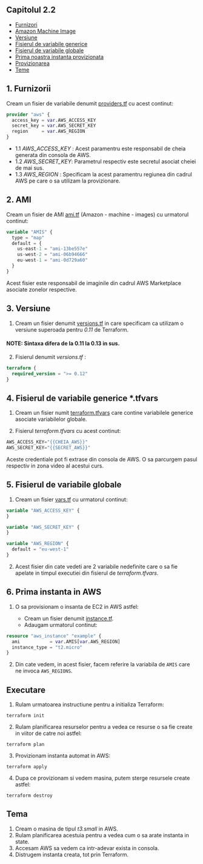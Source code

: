 ## Capitolul 2.2

- [Furnizori](#1-furnizorii)
- [Amazon Machine Image](#2-ami)
- [Versiune](#3-versiune)
- [Fisierul de variabile generice](#4-fisierul-de-variabile-generice-tfvars)
- [Fisierul de variabile globale](#5-fisierul-de-variabile-globale)
- [Prima noastra instanta provizionata](#6-prima-instanta-in-aws)
- [Provizionarea](#executare)
- [Teme](#tema)

## 1. Furnizorii
Cream un  fisier de variabile denumit [providers.tf](provider.tf) cu acest continut:
```terraform
provider "aws" {
  access_key = var.AWS_ACCESS_KEY
  secret_key = var.AWS_SECRET_KEY
  region     = var.AWS_REGION
}
```

- 1.1 *AWS_ACCESS_KEY* : Acest paramentru este responsabil de cheia generata din consola de AWS.
- 1.2 *AWS_SECRET_KEY*:  Parametrul respectiv este secretul asociat cheiei de mai sus.
- 1.3 *AWS_REGION* : Specificam la acest paramentru regiunea din cadrul AWS pe care o sa utilizam la provizionare.


## 2. AMI 
Cream un fisier de AMI [ami.tf](ami.tf) (Amazon - machine - images) cu urmatorul continut:

```terraform
variable "AMIS" {
  type = "map"
  default = {
    us-east-1 = "ami-13be557e"
    us-west-2 = "ami-06b94666"
    eu-west-1 = "ami-0d729a60"
  }
}
```
Acest fisier este responsabil de imaginile din cadrul AWS Marketplace asociate zonelor respective.

## 3. Versiune

1. Cream un fisier denumit [versions.tf](versions.tf) in care specificam ca utilizam o versiune superoada pentru *0.11* de Terraform.

#### NOTE: Sintaxa difera de la 0.11  la 0.13 in sus.

2. Fisierul denumit *versions.tf* :
```terraform
terraform {
  required_version = ">= 0.12"
}
```

## 4. Fisierul de variabile generice *.tfvars

1. Cream un fisier numit [terraform.tfvars](terraform.tfvars) care contine variabilele generice asociate variabilelor globale.

2. Fisierul *terraform.tfvars* cu acest continut:

```terraform
AWS_ACCESS_KEY="{{CHEIA_AWS}}"
AWS_SECRET_KEY="{{SECRET_AWS}}"
```
Aceste credentiale pot fi extrase din consola de AWS. O sa parcurgem pasul respectiv in zona video al acestui curs.

## 5. Fisierul de variabile globale

1. Cream un fisier [vars.tf](vars.tf) cu urmatorul continut:

```terraform
variable "AWS_ACCESS_KEY" {
}

variable "AWS_SECRET_KEY" {
}

variable "AWS_REGION" {
  default = "eu-west-1"
}
```


2. Acest fisier din cate vedeti are 2 variabile nedefinite care o sa fie apelate in timpul executiei din fisierul de *terraform.tfvars*.

## 6. Prima instanta in AWS

1. O sa provisionam o insanta de EC2 in AWS astfel:
   
    - Cream un fisier denumit [instance.tf](instance.tf).
    - Adaugam urmatorul continut:
    
```terraform
resource "aws_instance" "example" {
  ami           = var.AMIS[var.AWS_REGION]
  instance_type = "t2.micro"
}
```

2. Din cate vedem, in acest fisier, facem referire la variabila de `AMIS` care ne invoca `AWS_REGIONS`.


## Executare

1. Rulam  urmatoarea instructiune pentru a initializa Terraform:

```shell
terraform init
```

2. Rulam planificarea resurselor pentru a vedea ce resurse o sa fie create in viitor de catre noi astfel:

```shell
terraform plan
```

3. Provizionam instanta automat in AWS:
```shell
terraform apply
```

4. Dupa ce provizionam si vedem masina, putem sterge resursele create astfel:

```shell
terraform destroy
```



## Tema

1. Cream o masina de tipul *t3.small* in AWS.
2. Rulam planificarea acestuia pentru a vedea cum o sa arate instanta in state.
3. Accesam AWS sa vedem ca intr-adevar exista in consola.
4. Distrugem instanta creata, tot prin Terraform.

